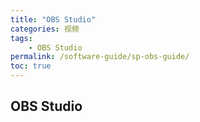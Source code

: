 ```yaml
---
title: "OBS Studio"
categories: 视频
tags:
    - OBS Studio
permalink: /software-guide/sp-obs-guide/
toc: true
---
```


## OBS Studio








